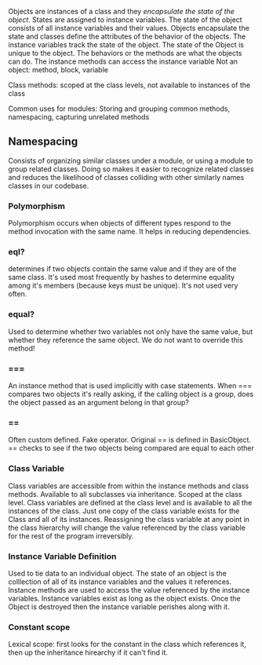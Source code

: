 
Objects are instances of a class and they *encapsulate the state of the object*. States are assigned to instance variables. 
The state of the object consists of all instance variables and their values. Objects encapsulate the state and classes define the attributes of the behavior of the objects. The instance variables track the state of the object. The state of the Object is unique to the object. The behaviors or the methods are what the objects can do. The instance methods can access the instance variable
Not an object: method, block, variable

Class methods: scoped at the class levels, not available to instances of the class

Common uses for modules: Storing and grouping common methods, namespacing, capturing unrelated methods

## Namespacing
Consists of organizing similar classes under a module, or using a module to group related classes. Doing so makes it easier to recognize related classes and reduces the likelihood of classes colliding with other similarly names classes in our codebase.

### Polymorphism
Polymorphism occurs when objects of different types respond to the method invocation with the same name. It helps in reducing dependencies.

### eql?
determines if two objects contain the same value and if they are of the same class. It's used most frequently by hashes to determine equality among it's members (because keys must be unique). It's not used very often.

### equal?
Used to determine whether two variables not only have the same value, but whether they reference the same object. We do not want to override this method!

### === 
An instance method that is used implicitly with case statements. When === compares two objects it's really asking, if the calling object is a group, does the object passed as an argument belong in that group?

### ==
Often custom defined. Fake operator. Original == is defined in BasicObject. == checks to see if the two objects being compared are equal to each other

### Class Variable 
Class variables are accessible from within the instance methods and class methods. Available to all subclasses via inheritance. Scoped at the class level. Class variables are defined at the class level and is available to all the instances of the class. Just one copy of the class variable exists for the Class and all of its instances. Reassigning the class variable at any point in the class hierarchy will change the value referenced by the class variable for the rest of the program irreversibly.

### Instance Variable Definition
Used to tie data to an individual object. The state of an object is the colllection of all of its instance variables and the values it references. Instance methods are used to access the value referenced by the instance variables.
Instance variables exist as long as the object exists. Once the Object is destroyed then the instance variable perishes along with it.

### Constant scope
Lexical scope: first looks for the constant in the class which references it, then up the inheritance hirearchy if it can't find it.
